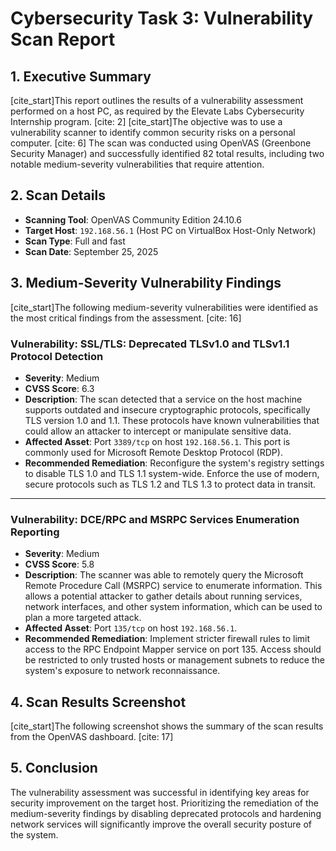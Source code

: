 # Cybersecurity Task 3: Vulnerability Scan Report

## 1. Executive Summary

[cite_start]This report outlines the results of a vulnerability assessment performed on a host PC, as required by the Elevate Labs Cybersecurity Internship program. [cite: 2] [cite_start]The objective was to use a vulnerability scanner to identify common security risks on a personal computer. [cite: 6] The scan was conducted using OpenVAS (Greenbone Security Manager) and successfully identified 82 total results, including two notable medium-severity vulnerabilities that require attention.

## 2. Scan Details

* **Scanning Tool**: OpenVAS Community Edition 24.10.6
* **Target Host**: `192.168.56.1` (Host PC on VirtualBox Host-Only Network)
* **Scan Type**: Full and fast
* **Scan Date**: September 25, 2025

## 3. Medium-Severity Vulnerability Findings

[cite_start]The following medium-severity vulnerabilities were identified as the most critical findings from the assessment. [cite: 16]

### Vulnerability: SSL/TLS: Deprecated TLSv1.0 and TLSv1.1 Protocol Detection

* **Severity**: Medium
* **CVSS Score**: 6.3
* **Description**: The scan detected that a service on the host machine supports outdated and insecure cryptographic protocols, specifically TLS version 1.0 and 1.1. These protocols have known vulnerabilities that could allow an attacker to intercept or manipulate sensitive data.
* **Affected Asset**: Port `3389/tcp` on host `192.168.56.1`. This port is commonly used for Microsoft Remote Desktop Protocol (RDP).
* **Recommended Remediation**: Reconfigure the system's registry settings to disable TLS 1.0 and TLS 1.1 system-wide. Enforce the use of modern, secure protocols such as TLS 1.2 and TLS 1.3 to protect data in transit.

---

### Vulnerability: DCE/RPC and MSRPC Services Enumeration Reporting

* **Severity**: Medium
* **CVSS Score**: 5.8
* **Description**: The scanner was able to remotely query the Microsoft Remote Procedure Call (MSRPC) service to enumerate information. This allows a potential attacker to gather details about running services, network interfaces, and other system information, which can be used to plan a more targeted attack.
* **Affected Asset**: Port `135/tcp` on host `192.168.56.1`.
* **Recommended Remediation**: Implement stricter firewall rules to limit access to the RPC Endpoint Mapper service on port 135. Access should be restricted to only trusted hosts or management subnets to reduce the system's exposure to network reconnaissance.

## 4. Scan Results Screenshot

[cite_start]The following screenshot shows the summary of the scan results from the OpenVAS dashboard. [cite: 17]




## 5. Conclusion

The vulnerability assessment was successful in identifying key areas for security improvement on the target host. Prioritizing the remediation of the medium-severity findings by disabling deprecated protocols and hardening network services will significantly improve the overall security posture of the system.
